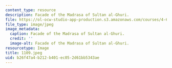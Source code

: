 ```yaml
---
content_type: resource
description: Facade of the Madrasa of Sultan al-Ghuri.
file: https://ol-ocw-studio-app-production.s3.amazonaws.com/courses/4-615-the-architecture-of-cairo-spring-2002/b26f47a4b212b401ec052d61bb5343ae_1109.jpeg
file_type: image/jpeg
image_metadata:
  caption: Facade of the Madrasa of Sultan al-Ghuri.
  credit: ''
  image-alt: Facade of the Madrasa of Sultan al-Ghuri.
resourcetype: Image
title: 1109.jpeg
uid: b26f47a4-b212-b401-ec05-2d61bb5343ae
---
```

